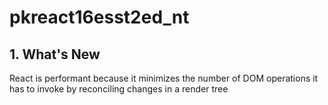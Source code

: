 # pkreact16esst2ed_nt

## 1. What's New
React is performant because it minimizes the number of DOM operations it has to 
invoke by reconciling changes in a render tree
